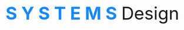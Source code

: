 <html>
  <head>
    <body>
      <p><font style="helvetica" size="45" weight="20"> <strong><font color="#1789FC"> S Y S T E M S</font> </strong> <tab>Design </font>

